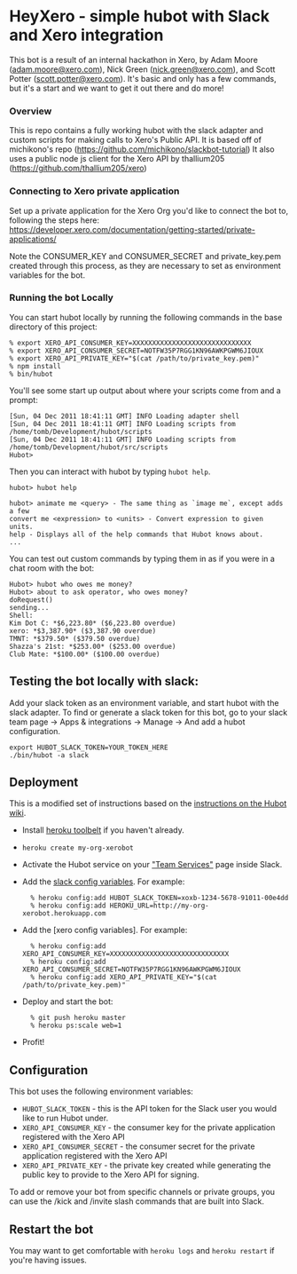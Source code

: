 # HeyXero - simple hubot with Slack and Xero integration

This bot is a result of an internal hackathon in Xero, by Adam Moore (adam.moore@xero.com), Nick Green (nick.green@xero.com), and Scott Potter (scott.potter@xero.com).
It's basic and only has a few commands, but it's a start and we want to get it out there and do more!

### Overview

This is repo contains a fully working hubot with the slack adapter and custom scripts for making calls to Xero's Public API.
It is based off of michikono's repo (https://github.com/michikono/slackbot-tutorial)
It also uses a public node js client for the Xero API by thallium205 (https://github.com/thallium205/xero)


### Connecting to Xero private application

Set up a private application for the Xero Org you'd like to connect the bot to, following the steps here:
https://developer.xero.com/documentation/getting-started/private-applications/

Note the CONSUMER_KEY and CONSUMER_SECRET and private_key.pem created through this process, as they are necessary to set as environment variables for the bot.

### Running the bot Locally

You can start hubot locally by running the following commands in the base directory of this project:

    % export XERO_API_CONSUMER_KEY=XXXXXXXXXXXXXXXXXXXXXXXXXXXXXX
    % export XERO_API_CONSUMER_SECRET=NOTFW35P7RGG1KN96AWKPGWM6JIOUX
    % export XERO_API_PRIVATE_KEY="$(cat /path/to/private_key.pem)"
    % npm install
    % bin/hubot

You'll see some start up output about where your scripts come from and a
prompt:

    [Sun, 04 Dec 2011 18:41:11 GMT] INFO Loading adapter shell
    [Sun, 04 Dec 2011 18:41:11 GMT] INFO Loading scripts from /home/tomb/Development/hubot/scripts
    [Sun, 04 Dec 2011 18:41:11 GMT] INFO Loading scripts from /home/tomb/Development/hubot/src/scripts
    Hubot>

Then you can interact with hubot by typing `hubot help`.

    hubot> hubot help

    hubot> animate me <query> - The same thing as `image me`, except adds a few
    convert me <expression> to <units> - Convert expression to given units.
    help - Displays all of the help commands that Hubot knows about.
    ...

You can test out custom commands by typing them in as if you were in a chat room with the bot:

    Hubot> hubot who owes me money?
    Hubot> about to ask operator, who owes money?
    doRequest()
    sending...
    Shell: 
    Kim Dot C: *$6,223.80* ($6,223.80 overdue)
    xero: *$3,387.90* ($3,387.90 overdue)
    TMNT: *$379.50* ($379.50 overdue)
    Shazza's 21st: *$253.00* ($253.00 overdue)
    Club Mate: *$100.00* ($100.00 overdue)

## Testing the bot locally with slack:

Add your slack token as an environment variable, and start hubot with the slack adapter. To find or generate a slack token for this bot, go to your slack team page -> Apps & integrations -> Manage -> And add a hubot configuration. 
  
    export HUBOT_SLACK_TOKEN=YOUR_TOKEN_HERE
    ./bin/hubot -a slack
    
## Deployment

This is a modified set of instructions based on the [instructions on the Hubot wiki](https://github.com/github/hubot/blob/master/docs/deploying/heroku.md).

- Install [heroku toolbelt](https://toolbelt.heroku.com/) if you haven't already.
- `heroku create my-org-xerobot`
- Activate the Hubot service on your ["Team Services"](http://my.slack.com/services/new/hubot) page inside Slack.
- Add the [slack config variables](#adapter-configuration). For example:

        % heroku config:add HUBOT_SLACK_TOKEN=xoxb-1234-5678-91011-00e4dd
        % heroku config:add HEROKU_URL=http://my-org-xerobot.herokuapp.com

- Add the [xero config variables]. For example:

        % heroku config:add XERO_API_CONSUMER_KEY=XXXXXXXXXXXXXXXXXXXXXXXXXXXXXX
        % heroku config:add XERO_API_CONSUMER_SECRET=NOTFW35P7RGG1KN96AWKPGWM6JIOUX
        % heroku config:add XERO_API_PRIVATE_KEY="$(cat /path/to/private_key.pem)"

- Deploy and start the bot:

        % git push heroku master
        % heroku ps:scale web=1

- Profit!

## Configuration

This bot uses the following environment variables:

 - `HUBOT_SLACK_TOKEN` - this is the API token for the Slack user you would like to run Hubot under.
 - `XERO_API_CONSUMER_KEY` - the consumer key for the private application registered with the Xero API
 - `XERO_API_CONSUMER_SECRET` - the consumer secret for the private application registered with the Xero API
 - `XERO_API_PRIVATE_KEY` - the private key created while generating the public key to provide to the Xero API for signing.

To add or remove your bot from specific channels or private groups, you can use the /kick and /invite slash commands that are built into Slack.

## Restart the bot

You may want to get comfortable with `heroku logs` and `heroku restart`
if you're having issues.
